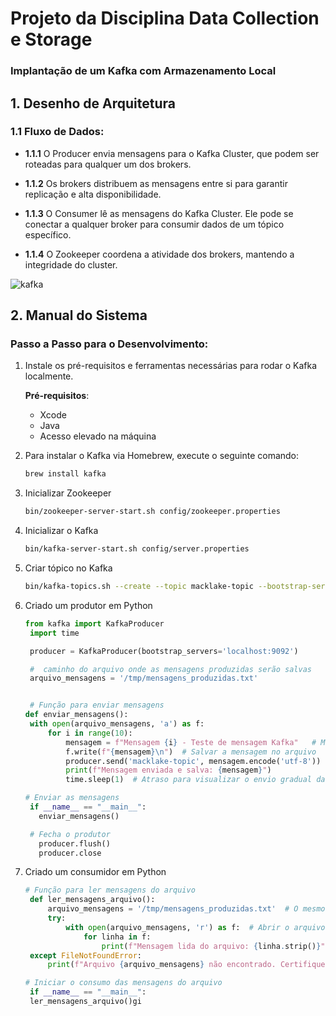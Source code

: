 # Projeto da Disciplina Data Collection e Storage
### Implantação de um Kafka com Armazenamento Local

## 1. Desenho de Arquitetura

### 1.1 Fluxo de Dados:

- **1.1.1** O Producer envia mensagens para o Kafka Cluster, que podem ser roteadas para qualquer um dos brokers.
  
- **1.1.2** Os brokers distribuem as mensagens entre si para garantir replicação e alta disponibilidade.
  
- **1.1.3** O Consumer lê as mensagens do Kafka Cluster. Ele pode se conectar a qualquer broker para consumir dados de um tópico específico.
  
- **1.1.4** O Zookeeper coordena a atividade dos brokers, mantendo a integridade do cluster.

![kafka](https://github.com/user-attachments/assets/fa5c8826-af05-471e-9312-86ad77d44005)

## 2. Manual do Sistema

### Passo a Passo para o Desenvolvimento:

1. Instale os pré-requisitos e ferramentas necessárias para rodar o Kafka localmente.
   
   **Pré-requisitos**:
   - Xcode
   - Java
   - Acesso elevado na máquina

2. Para instalar o Kafka via Homebrew, execute o seguinte comando:

   ```bash
   brew install kafka

3. Inicializar Zookeeper
    ```bash
    bin/zookeeper-server-start.sh config/zookeeper.properties

4. Inicializar o Kafka
   ```bash
   bin/kafka-server-start.sh config/server.properties
5. Criar tópico no Kafka
   ```bash
   bin/kafka-topics.sh --create --topic macklake-topic --bootstrap-server localhost:9092 --partitions 1 --replication-factor 17
6. Criado um produtor em Python
   ```python
   from kafka import KafkaProducer
    import time

    producer = KafkaProducer(bootstrap_servers='localhost:9092')

    #  caminho do arquivo onde as mensagens produzidas serão salvas
    arquivo_mensagens = '/tmp/mensagens_produzidas.txt' 


    # Função para enviar mensagens
   def enviar_mensagens():
    with open(arquivo_mensagens, 'a') as f:  
        for i in range(10):
            mensagem = f"Mensagem {i} - Teste de mensagem Kafka"   # Mensagem a ser enviada
            f.write(f"{mensagem}\n")  # Salvar a mensagem no arquivo
            producer.send('macklake-topic', mensagem.encode('utf-8'))  # Enviar a mensagem para o Kafka
            print(f"Mensagem enviada e salva: {mensagem}")
            time.sleep(1)  # Atraso para visualizar o envio gradual das mensagens

   # Enviar as mensagens
    if __name__ == "__main__":
      enviar_mensagens()

    # Fecha o produtor
      producer.flush()
      producer.close
7. Criado um consumidor em Python
   ```python
   # Função para ler mensagens do arquivo
    def ler_mensagens_arquivo():
        arquivo_mensagens = '/tmp/mensagens_produzidas.txt'  # O mesmo caminho usado pelo produtor
        try:
            with open(arquivo_mensagens, 'r') as f:  # Abrir o arquivo para leitura
                for linha in f:
                    print(f"Mensagem lida do arquivo: {linha.strip()}")
    except FileNotFoundError:
        print(f"Arquivo {arquivo_mensagens} não encontrado. Certifique-se de que o produtor o criou corretamente.")

   # Iniciar o consumo das mensagens do arquivo
    if __name__ == "__main__":
    ler_mensagens_arquivo()gi
